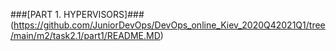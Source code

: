 ###[PART 1. HYPERVISORS]###(https://github.com/JuniorDevOps/DevOps_online_Kiev_2020Q42021Q1/tree/main/m2/task2.1/part1/README.MD)
